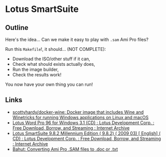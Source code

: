 Lotus SmartSuite
================

## Outline
Here's the idea... Can we make it easy to play with `.sam` Ami Pro files?

Run this `Makefile`!, it should... (NOT COMPLETE):

- Download the ISO/other stuff if it can, 
- Check what should exists actually does, 
- Run the image builder,
- Check the results work!

You now have your own thing you can run!

## Links

- [scottyhardy/docker-wine: Docker image that includes Wine and Winetricks for running Windows applications on Linux and macOS](https://github.com/scottyhardy/docker-wine) 
- [Lotus Word Pro 96 for Windows 3.1 (CD) : Lotus Development Corp. : Free Download, Borrow, and Streaming : Internet Archive](https://archive.org/details/lotus-word-pro-96-96-1996-08-english-cd)
- [Lotus SmartSuite 9.8.2 Millennium Edition ( 9.8.2) ( 2009 03) [ English] ( CD) : Lotus Development Corp. : Free Download, Borrow, and Streaming : Internet Archive](https://archive.org/details/lotus-smart-suite-9.8.2-millennium-edition-9.8.2-2009-03-english-cd)
- [Bahut: Converting Ami Pro .SAM files to .doc or .txt](http://bahut.alma.ch/2022/03/converting-ami-pro-sam-files-to-doc-or.html)
